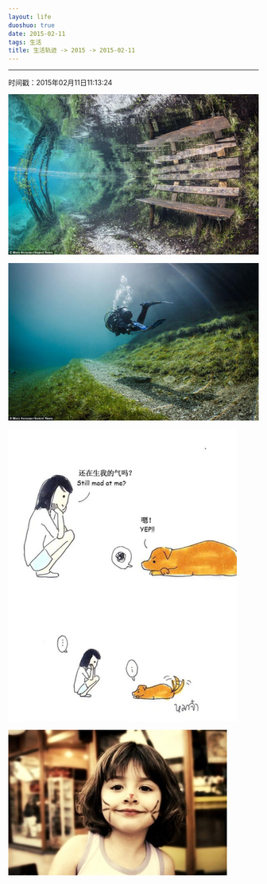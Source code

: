 ```yaml
---
layout: life
duoshuo: true
date: 2015-02-11
tags: 生活
title: 生活轨迹 -> 2015 -> 2015-02-11
---
```


*******

时间戳：2015年02月11日11:13:24

![你好世界](/life/2015/2015res/2015-02-11.jpg)

![你好世界](/life/2015/2015res/2015-02-11-001.jpg)

![你好世界](/life/2015/2015res/2015-02-11-002.jpg)

![你好世界](/life/2015/2015res/2015-02-11-003.jpg)



